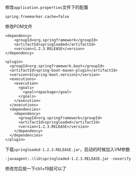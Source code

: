 修改`application.properties`文件下的配置

    spring.freemarker.cache=false

修改POM文件

    <dependency>
        <groupId>org.springframework</groupId>
        <artifactId>springloaded</artifactId>
        <version>1.2.3.RELEASE</version>
    </dependency>

    <plugin>
      <groupId>org.springframework.boot</groupId>
      <artifactId>spring-boot-maven-plugin</artifactId>
      <version>${spring-boot.version}</version>
      <executions>
        <execution>
          <goals>
            <goal>repackage</goal>
          </goals>
        </execution>
      </executions>
      <dependencies>
        <dependency>
          <groupId>org.springframework</groupId>
          <artifactId>springloaded</artifactId>
          <version>1.2.3.RELEASE</version>
        </dependency>
      </dependencies>
    </plugin>

下载`springloaded-1.2.3.RELEASE.jar`，启动的时候加入VM参数

    -javaagent:.\lib\springloaded-1.2.3.RELEASE.jar -noverify
    
修改完后按一下ctrl+f9就可以了

